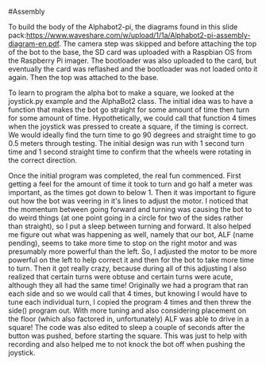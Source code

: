 #Assembly

To build the body of the Alphabot2-pi, the diagrams found in this slide pack:https://www.waveshare.com/w/upload/1/1a/Alphabot2-pi-assembly-diagram-en.pdf. The camera step was skipped and before attaching the top of the bot to the base, the SD card was uploaded with a Raspbian OS from the Raspberry Pi imager. The bootloader was also uploaded to the card, but eventually the card was reflashed and the bootloader was not loaded onto it again. Then the top was attached to the base.

To learn to program the alpha bot to make a square, we looked at the joystick.py example and the AlphaBot2 class. The initial idea was to have a function that makes the bot go straight for some amount of time then turn for some amount of time. Hypothetically, we could call that function 4 times when the joystick was pressed to create a square, if the timing is correct. We would ideally find the turn time to go 90 degrees and straight time to go 0.5 meters through testing. The initial design was run with 1 second turn time and 1 second straight time to confirm that the wheels were rotating in the correct direction.

Once the initial program was completed, the real fun commenced. First getting a feel for the amount of time it took to turn and go half a meter was important, as the times got down to below 1. Then it was important to figure out how the bot was veering in it's lines to adjust the motor. I noticed that the momentum between going forward and turning was causing the bot to do weird things (at one point going in a circle for two of the sides rather than straight), so I put a sleep between turning and forward. It also helped me figure out what was happening as well, namely that our bot, ALF (name pending), seems to take more time to stop on the right motor and was presumably more powerful than the left. So, I adjusted the motor to be more powerful on the left to help correct it and then for the bot to take more time to turn.
Then it got really crazy, because during all of this adjusting I also realized that certain turns were obtuse and certain turns were acute, although they all had the same time! Originally we had a program that ran each side and so we would call that 4 times, but knowing I would have to tune each individual turn, I copied the program 4 times and then threw the side() program out. With more tuning and also considering placement on the floor (which also factored in, unfortunately) ALF was able to drive in a square!
The code was also edited to sleep a couple of seconds after the button was pushed, before starting the square. This was just to help with recording and also helped me to not knock the bot off when pushing the joystick.
